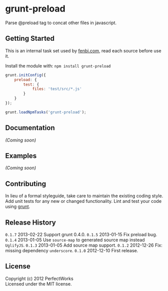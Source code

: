 # grunt-preload

Parse @preload tag to concat other files in javascript.

## Getting Started
This is an internal task set used by [fenbi.com], read each source before use it.

Install the module with: `npm install grunt-preload`

```javascript
grunt.initConfig({
    preload: {
        test: {
            files: 'test/src/*.js'
        }
    }
});

grunt.loadNpmTasks('grunt-preload');
```

## Documentation
_(Coming soon)_

## Examples
_(Coming soon)_

## Contributing
In lieu of a formal styleguide, take care to maintain the existing coding style. Add unit tests for any new or changed functionality. Lint and test your code using [grunt](https://github.com/gruntjs/grunt).

## Release History

`0.1.7` 2013-02-22 Support grunt 0.4.0.
`0.1.5` 2013-01-15 Fix preload bug.
`0.1.4` 2013-01-05 Use `source-map` to generated source map instead `UglifyJS`.
`0.1.3` 2013-01-05 Add source map support.
`0.1.2` 2012-12-26 Fix: missing dependency `underscore`.
`0.1.0` 2012-12-10 First release.

## License
Copyright (c) 2012 PerfectWorks  
Licensed under the MIT license.

[fenbi.com]: http://fenbi.com
